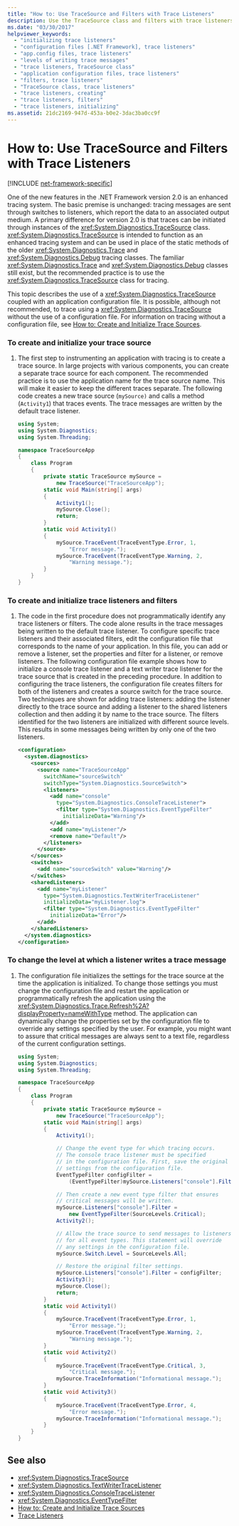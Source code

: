 ```yaml
---
title: "How to: Use TraceSource and Filters with Trace Listeners"
description: Use the TraceSource class and filters with trace listeners in .NET. TraceSource supersedes the static methods of the older Trace and Debug classes.
ms.date: "03/30/2017"
helpviewer_keywords:
  - "initializing trace listeners"
  - "configuration files [.NET Framework], trace listeners"
  - "app.config files, trace listeners"
  - "levels of writing trace messages"
  - "trace listeners, TraceSource class"
  - "application configuration files, trace listeners"
  - "filters, trace listeners"
  - "TraceSource class, trace listeners"
  - "trace listeners, creating"
  - "trace listeners, filters"
  - "trace listeners, initializing"
ms.assetid: 21dc2169-947d-453a-b0e2-3dac3ba0cc9f
---
```

# How to: Use TraceSource and Filters with Trace Listeners

[!INCLUDE [net-framework-specific](../includes/net-framework-specific.md)]

One of the new features in the .NET Framework version 2.0 is an enhanced tracing system. The basic premise is unchanged: tracing messages are sent through switches to listeners, which report the data to an associated output medium. A primary difference for version 2.0 is that traces can be initiated through instances of the <xref:System.Diagnostics.TraceSource> class. <xref:System.Diagnostics.TraceSource> is intended to function as an enhanced tracing system and can be used in place of the static methods of the older <xref:System.Diagnostics.Trace> and <xref:System.Diagnostics.Debug> tracing classes. The familiar <xref:System.Diagnostics.Trace> and <xref:System.Diagnostics.Debug> classes still exist, but the recommended practice is to use the <xref:System.Diagnostics.TraceSource> class for tracing.

 This topic describes the use of a <xref:System.Diagnostics.TraceSource> coupled with an application configuration file.  It is possible, although not recommended, to trace using a <xref:System.Diagnostics.TraceSource> without the use of a configuration file. For information on tracing without a configuration file, see [How to: Create and Initialize Trace Sources](how-to-create-and-initialize-trace-sources.md).

### To create and initialize your trace source

1. The first step to instrumenting an application with tracing is to create a trace source. In large projects with various components, you can create a separate trace source for each component. The recommended practice is to use the application name for the trace source name. This will make it easier to keep the different traces separate. The following code creates a new trace source (`mySource)` and calls a method (`Activity1`) that traces events.  The trace messages are written by the default trace listener.

    ```csharp
    using System;
    using System.Diagnostics;
    using System.Threading;

    namespace TraceSourceApp
    {
        class Program
        {
            private static TraceSource mySource =
                new TraceSource("TraceSourceApp");
            static void Main(string[] args)
            {
                Activity1();
                mySource.Close();
                return;
            }
            static void Activity1()
            {
                mySource.TraceEvent(TraceEventType.Error, 1,
                    "Error message.");
                mySource.TraceEvent(TraceEventType.Warning, 2,
                    "Warning message.");
            }
        }
    }
    ```

### To create and initialize trace listeners and filters

1. The code in the first procedure does not programmatically identify any trace listeners or filters. The code alone results in the trace messages being written to the default trace listener. To configure specific trace listeners and their associated filters, edit the configuration file that corresponds to the name of your application. In this file, you can add or remove a listener, set the properties and filter for a listener, or remove listeners. The following configuration file example shows how to initialize a console trace listener and a text writer trace listener for the trace source that is created in the preceding procedure. In addition to configuring the trace listeners, the configuration file creates filters for both of the listeners and creates a source switch for the trace source. Two techniques are shown for adding trace listeners: adding the listener directly to the trace source and adding a listener to the shared listeners collection and then adding it by name to the trace source. The filters identified for the two listeners are initialized with different source levels. This results in some messages being written by only one of the two listeners.

    ```xml
    <configuration>
      <system.diagnostics>
        <sources>
          <source name="TraceSourceApp"
            switchName="sourceSwitch"
            switchType="System.Diagnostics.SourceSwitch">
            <listeners>
              <add name="console"
                type="System.Diagnostics.ConsoleTraceListener">
                <filter type="System.Diagnostics.EventTypeFilter"
                  initializeData="Warning"/>
              </add>
              <add name="myListener"/>
              <remove name="Default"/>
            </listeners>
          </source>
        </sources>
        <switches>
          <add name="sourceSwitch" value="Warning"/>
        </switches>
        <sharedListeners>
          <add name="myListener"
            type="System.Diagnostics.TextWriterTraceListener"
            initializeData="myListener.log">
            <filter type="System.Diagnostics.EventTypeFilter"
              initializeData="Error"/>
          </add>
        </sharedListeners>
      </system.diagnostics>
    </configuration>
    ```

### To change the level at which a listener writes a trace message

1. The configuration file initializes the settings for the trace source at the time the application is initialized. To change those settings you must change the configuration file and restart the application or programmatically refresh the application using the <xref:System.Diagnostics.Trace.Refresh%2A?displayProperty=nameWithType> method. The application can dynamically change the properties set by the configuration file to override any settings specified by the user.  For example, you might want to assure that critical messages are always sent to a text file, regardless of the current configuration settings.

    ```csharp
    using System;
    using System.Diagnostics;
    using System.Threading;

    namespace TraceSourceApp
    {
        class Program
        {
            private static TraceSource mySource =
                new TraceSource("TraceSourceApp");
            static void Main(string[] args)
            {
                Activity1();

                // Change the event type for which tracing occurs.
                // The console trace listener must be specified
                // in the configuration file. First, save the original
                // settings from the configuration file.
                EventTypeFilter configFilter =
                    (EventTypeFilter)mySource.Listeners["console"].Filter;

                // Then create a new event type filter that ensures
                // critical messages will be written.
                mySource.Listeners["console"].Filter =
                    new EventTypeFilter(SourceLevels.Critical);
                Activity2();

                // Allow the trace source to send messages to listeners
                // for all event types. This statement will override
                // any settings in the configuration file.
                mySource.Switch.Level = SourceLevels.All;

                // Restore the original filter settings.
                mySource.Listeners["console"].Filter = configFilter;
                Activity3();
                mySource.Close();
                return;
            }
            static void Activity1()
            {
                mySource.TraceEvent(TraceEventType.Error, 1,
                    "Error message.");
                mySource.TraceEvent(TraceEventType.Warning, 2,
                    "Warning message.");
            }
            static void Activity2()
            {
                mySource.TraceEvent(TraceEventType.Critical, 3,
                    "Critical message.");
                mySource.TraceInformation("Informational message.");
            }
            static void Activity3()
            {
                mySource.TraceEvent(TraceEventType.Error, 4,
                    "Error message.");
                mySource.TraceInformation("Informational message.");
            }
        }
    }
    ```

## See also

- <xref:System.Diagnostics.TraceSource>
- <xref:System.Diagnostics.TextWriterTraceListener>
- <xref:System.Diagnostics.ConsoleTraceListener>
- <xref:System.Diagnostics.EventTypeFilter>
- [How to: Create and Initialize Trace Sources](how-to-create-and-initialize-trace-sources.md)
- [Trace Listeners](trace-listeners.md)
